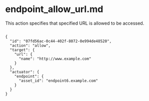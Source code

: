
# endpoint_allow_url.md

This action specifies that specified URL is allowed to be accessed.

```

{
  "id": "07fd56ac-0c44-402f-8072-0e994de48520",
  "action": "allow",
  "target": {
    "url": {
      "name": "http://www.example.com"
    }
  },
  "actuator": {
    "endpoint": {
      "asset_id": "endpoint6.example.com"
    }
  }
}
```